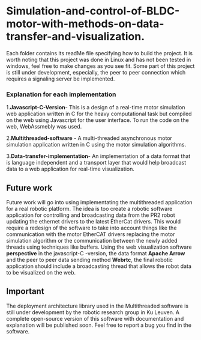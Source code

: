 # Simulation-and-control-of-BLDC-motor-with-methods-on-data-transfer-and-visualization.

Each folder contains its readMe file specifying how to build the project. It is worth noting that this project was done in Linux and has not been tested in windows, feel free to make changes as you see fit. Some part of this project is still under development, especially, the peer to peer connection which requires a signaling server be implemented. 
### **Explanation for each implementation**
1.**Javascript-C-Version**- This is a design of a real-time motor simulation web application written in C for the heavy computational task but compiled on the web using Javascript for the user interface. To run the code on the web,  WebAssmebly was used.

2.**Multithreaded-software** - A multi-threaded asynchronous motor simulation application written in C using the motor simulation algorithms. 

3.**Data-transfer-implementation**- An implementation of a data format that is language independent and a transport layer that would help broadcast data to a web application for real-time visualization.




## Future work 
Future work will go into using implementating the multithreaded application for a real robotic platform. The idea is too create a robotic software application for controlling and broadcasting data from the PR2 robot updating the ethernet drivers to the latest EtherCat drivers. This would require a redesign of the software to take into account things like the communication with the motor EtherCAT drivers replacing the motor simulation algorithm or the communication between the newly added threads using techniques like buffers. Using the web visualization software **perspective** in the javascript-C -version, the data format **Apache Arrow** and the peer to peer data sending method **Webrtc**, the final robotic application should include a broadcasting thread that allows the robot data to be visualized on the web.

## Important
The deployment architecture library used in the Multithreaded software is still under development by the robotic research group in Ku Leuven. A complete open-source version of this software with documentation and explanation will be published soon. 
Feel free to report a bug you find in the software. 
